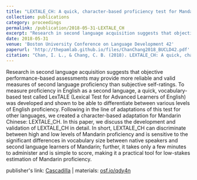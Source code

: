 ```yaml
---
title: "LEXTALE_CH: A quick, character-based proficiency test for Mandarin Chinese"
collection: publications
category: proceedings
permalink: /publication/2018-05-31-LEXTALE_CH
excerpt: "Research in second language acquisition suggests that objective performance-based assessments may provide more reliable and..."
date: 2018-05-31
venue: 'Boston University Conference on Language Development 42'
paperurl: 'http://thepamlab.github.io/files/ChanChang2018_BUCLD42.pdf'
citation: "Chan, I. L., & Chang, C. B. (2018). LEXTALE_CH: A quick, character-based proficiency test for Mandarin Chinese. In A. B. Bertolini & M. J. Kaplan (Eds.), <i>Proceedings of the 42nd Annual Boston University Conference on Language Development</i> (pp. 114–130). Somerville, MA: Cascadilla Press."
---
```


Research in second language acquisition suggests that objective performance-based assessments may provide more reliable and valid measures of second language proficiency than subjective self-ratings. To measure proficiency in English as a second language, a quick, vocabulary-based test called LexTALE (Lexical Test for Advanced Learners of English) was developed and shown to be able to differentiate between various levels of English proficiency. Following in the line of adaptations of this test for other languages, we created a character-based adaptation for Mandarin Chinese: LEXTALE_CH. In this paper, we discuss the development and validation of LEXTALE_CH in detail. In short, LEXTALE_CH can discriminate between high and low levels of Mandarin proficiency and is sensitive to the significant differences in vocabulary size between native speakers and second language learners of Mandarin; further, it takes only a few minutes to administer and is simple to score, making it a practical tool for low-stakes estimation of Mandarin proficiency.

publisher's link: <a href='https://www.lingref.com/bucld/42/BUCLD42-09.pdf' target="_blank">Cascadilla</a> | materials: <a href='https://osf.io/qdy4n/' target="_blank">osf.io/qdy4n</a>
